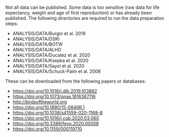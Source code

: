 Not all data can be published. Some data is too sensitive (raw data for life expectancy, weight and age of first reproduction) or has already been published. The following directories are required to run the data preparation steps:

- ANALYSIS/DATA/Burgio et al. 2019
- ANALYSIS/DATA/DSKI
- ANALYSIS/DATA/BOTW
- ANALYSIS/DATA/ALHD
- ANALYSIS/DATA/Ducatez et al. 2020
- ANALYSIS/DATA/Ksepka et al. 2020
- ANALYSIS/DATA/Sayol et al. 2020
- ANALYSIS/DATA/Schuck-Paim et al. 2008

These can be downloaded from the following papers or databases:

- https://doi.org/10.1016/j.dib.2019.103882
- https://doi.org/10.1073/pnas.1816367116
- http://birdsoftheworld.org
- https://doi.org/10.1890/15-0846R.1
- https://doi.org/10.1038/s41559-020-1168-8
- https://doi.org/10.1016/j.cub.2020.03.060
- https://doi.org/10.3389/fevo.2020.00058
- https://doi.org/10.1159/000119710
